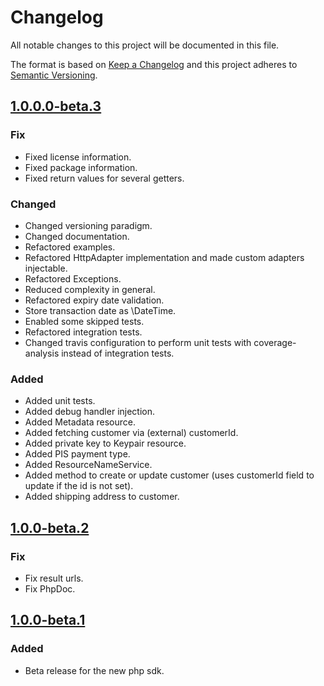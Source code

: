 # Changelog
All notable changes to this project will be documented in this file.

The format is based on [Keep a Changelog](http://keepachangelog.com/en/1.0.0/) and this project adheres to [Semantic Versioning](http://semver.org/spec/v2.0.0.html).

## [1.0.0.0-beta.3][1.0.0.0-beta.3]

### Fix
*   Fixed license information.
*   Fixed package information.
*   Fixed return values for several getters.

### Changed
*   Changed versioning paradigm.
*   Changed documentation.
*   Refactored examples.
*   Refactored HttpAdapter implementation and made custom adapters injectable.
*   Refactored Exceptions.
*   Reduced complexity in general.
*   Refactored expiry date validation.
*   Store transaction date as \DateTime.
*   Enabled some skipped tests.
*   Refactored integration tests.
*   Changed travis configuration to perform unit tests with coverage-analysis instead of integration tests.

### Added
*   Added unit tests.
*   Added debug handler injection.
*   Added Metadata resource.
*   Added fetching customer via (external) customerId.
*   Added private key to Keypair resource.
*   Added PIS payment type.
*   Added ResourceNameService.
*   Added method to create or update customer (uses customerId field to update if the id is not set).
*   Added shipping address to customer.

## [1.0.0-beta.2][1.0.0-beta.2]

### Fix
*   Fix result urls.
*   Fix PhpDoc.

## [1.0.0-beta.1][1.0.0-beta.1]

### Added
*   Beta release for the new php sdk.

[1.0.0-beta.1]: https://github.com/heidelpay/heidelpayPHP/tree/1.0.0-beta.1
[1.0.0-beta.2]: https://github.com/heidelpay/heidelpayPHP/compare/1.0.0-beta.1..1.0.0-beta.2
[1.0.0.0-beta.3]: https://github.com/heidelpay/heidelpayPHP/compare/1.0.0-beta.2..1.0.0.0-beta.3
